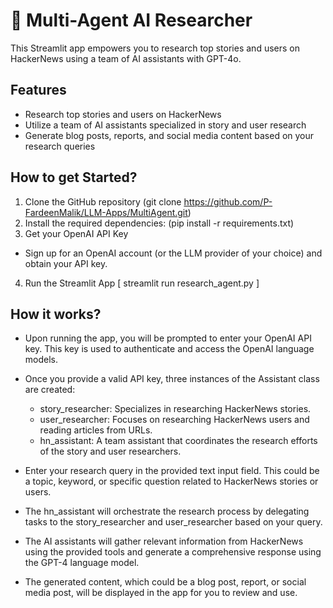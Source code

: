 # 📰 Multi-Agent AI Researcher
This Streamlit app empowers you to research top stories and users on HackerNews using a team of AI assistants with GPT-4o.

## Features
* Research top stories and users on HackerNews
* Utilize a team of AI assistants specialized in story and user research
* Generate blog posts, reports, and social media content based on your research queries

## How to get Started?
1. Clone the GitHub repository
(git clone https://github.com/P-FardeenMalik/LLM-Apps/MultiAgent.git)
2. Install the required dependencies:
(pip install -r requirements.txt)
3. Get your OpenAI API Key
* Sign up for an OpenAI account (or the LLM provider of your choice) and obtain your API key.
4. Run the Streamlit App
[ streamlit run research_agent.py ]
## How it works?
* Upon running the app, you will be prompted to enter your OpenAI API key. This key is used to authenticate and access the OpenAI language models.

* Once you provide a valid API key, three instances of the Assistant class are created:

    * story_researcher: Specializes in researching HackerNews stories.
    * user_researcher: Focuses on researching HackerNews users and reading articles from URLs.
    * hn_assistant: A team assistant that coordinates the research efforts of the story and user researchers.
* Enter your research query in the provided text input field. This could be a topic, keyword, or specific question related to HackerNews stories or users.

* The hn_assistant will orchestrate the research process by delegating tasks to the story_researcher and user_researcher based on your query.

* The AI assistants will gather relevant information from HackerNews using the provided tools and generate a comprehensive response using the GPT-4 language model.

* The generated content, which could be a blog post, report, or social media post, will be displayed in the app for you to review and use.